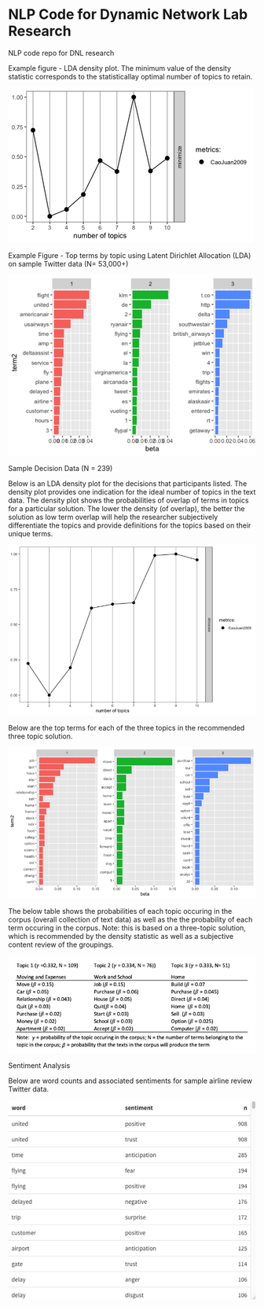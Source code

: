 # NLP Code for Dynamic Network Lab Research
NLP code repo for DNL research



Example figure - LDA density plot. The minimum value of the density statistic corresponds to the statisticallay optimal number of topics to retain. 

![alt text](https://github.com/gzlupko/dnl_nlp/blob/main/lda_density_fit.png)



Example Figure - Top terms by topic using Latent Dirichlet Allocation (LDA) on sample Twitter data (N= 53,000+) 

![alt text](https://github.com/gzlupko/dnl_nlp/blob/main/term_by_topic_example.png)





Sample Decision Data (N = 239) 


Below is an LDA density plot for the decisions that participants listed. The density plot provides one indication for the ideal number of topics in the text data. The density plot shows the probabilities of overlap of terms in topics for a particular solution. The lower the density (of overlap), the better the solution as low term overlap will help the researcher subjectively differentiate the topics and provide definitions for the topics based on their unique terms. 

![alt text](https://github.com/gzlupko/dnl_nlp/blob/main/topic_density_stemmed_plot.png)

Below are the top terms for each of the three topics in the recommended three topic solution. 

![alt text](https://github.com/gzlupko/dnl_nlp/blob/main/reasons_stemmed_plot.png)



The below table shows the probabilities of each topic occuring in the corpus (overall collection of text data) as well as the the probability of each term occuring in the corpus. Note: this is based on a three-topic solution, which is recommended by the density statistic as well as a subjective content review of the groupings. 

![alt text](https://github.com/gzlupko/dnl_nlp/blob/main/beta_gamma_sample.png)






Sentiment Analysis 

Below are word counts and associated sentiments for sample airline review Twitter data. 


![alt text](https://github.com/gzlupko/dnl_nlp/blob/main/sentiment_count.png)
